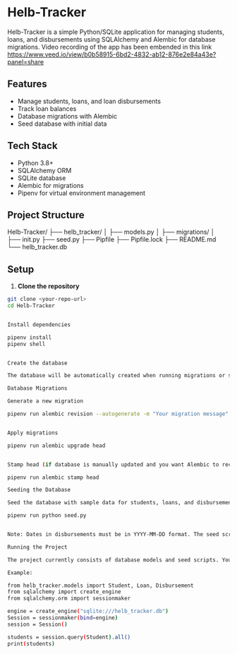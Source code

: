 # Helb-Tracker

Helb-Tracker is a simple Python/SQLite application for managing students, loans, and disbursements using SQLAlchemy and Alembic for database migrations.
Video recording of the app has been embended in this link https://www.veed.io/view/b0b58915-6bd2-4832-ab12-876e2e84a43e?panel=share
## Features

- Manage students, loans, and loan disbursements
- Track loan balances
- Database migrations with Alembic
- Seed database with initial data

## Tech Stack

- Python 3.8+
- SQLAlchemy ORM
- SQLite database
- Alembic for migrations
- Pipenv for virtual environment management

## Project Structure



Helb-Tracker/
├── helb_tracker/
│ ├── models.py
│ ├── migrations/
│ ├── init.py
├── seed.py
├── Pipfile
├── Pipfile.lock
├── README.md
└── helb_tracker.db


## Setup

1. **Clone the repository**

```bash
git clone <your-repo-url>
cd Helb-Tracker


Install dependencies

pipenv install
pipenv shell


Create the database

The database will be automatically created when running migrations or seed scripts.

Database Migrations

Generate a new migration

pipenv run alembic revision --autogenerate -m "Your migration message"


Apply migrations

pipenv run alembic upgrade head


Stamp head (if database is manually updated and you want Alembic to recognize it):

pipenv run alembic stamp head

Seeding the Database

Seed the database with sample data for students, loans, and disbursements:

pipenv run python seed.py


Note: Dates in disbursements must be in YYYY-MM-DD format. The seed script converts them to Python date objects automatically.

Running the Project

The project currently consists of database models and seed scripts. You can interact with the database using Python scripts or extend it with a CLI or web interface.

Example:

from helb_tracker.models import Student, Loan, Disbursement
from sqlalchemy import create_engine
from sqlalchemy.orm import sessionmaker

engine = create_engine("sqlite:///helb_tracker.db")
Session = sessionmaker(bind=engine)
session = Session()

students = session.query(Student).all()
print(students)